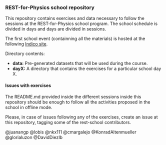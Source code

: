 ### REST-for-Physics school repository

This repository contains exercises and data necessary to follow the sessions at the REST-for-Physics school program. The school schedule is divided in days and days are divided in sessions.

The first school event (containning all the materials) is hosted at the following [Indico site](https://indico.capa.unizar.es/event/26/).

Directory contents:

- **data:** Pre-generated datasets that will be used during the course.
- **dayX:** A directory that contains the exercises for a particular school day X.

#### Issues with exercises

The README.md provided inside the different sessions inside this repository should be enough to follow all the activities proposed in the school in offline mode. 

Please, in case of issues following any of the exercises, create an issue at this repository, tagging some of the rest-school contributors.

@juanangp
@lobis
@nkx111
@cmargalejo
@KonradAltenmueller
@glorialuzon
@DavidDiezIb
